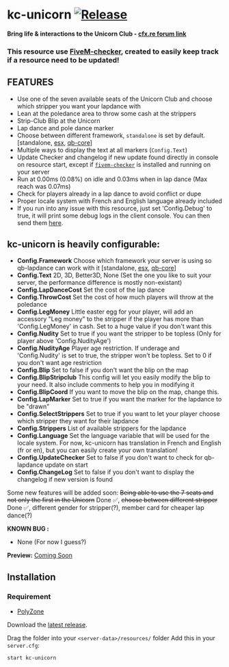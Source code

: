 # kc-unicorn [![Release](https://img.shields.io/badge/Release-V%201.0-blue)](https://github.com/clementinise/kc-unicorn/releases/latest)

**Bring life & interactions to the Unicorn Club - [cfx.re forum link]()** 

### This resource use [FiveM-checker](https://github.com/clementinise/fivem-checker), created to easily keep track if a resource need to be updated!

## FEATURES
* Use one of the seven available seats of the Unicorn Club and choose which stripper you want your lapdance with
* Lean at the poledance area to throw some cash at the strippers
* Strip-Club Blip at the Unicorn
* Lap dance and pole dance marker
* Choose between different framework, `standalone` is set by default. [standalone, [esx](https://github.com/esx-framework/es_extended/tree/v1-final), [qb-core](https://forum.cfx.re/t/qbcore-framework/4116674)]
* Multiple ways to display the text at all markers (`Config.Text`)
* Update Checker and changelog if new update found directly in console on resource start, except if [`fivem-checker`](https://github.com/clementinise/fivem-checker) is installed and running on your server
* Run at 0.00ms (0.08%) on idle and 0.03ms when in lap dance (Max reach was 0.07ms)
* Check for players already in a lap dance to avoid conflict or dupe
* Proper locale system with French and English language already included
* If you run into any issue with this resource, just set 'Config.Debug' to true, it will print some debug logs in the client console. You can then send them [here]().

## kc-unicorn is heavily configurable: 
* **Config.Framework**
Choose which framework your server is using so qb-lapdance can work with it [standalone, [esx](https://github.com/esx-framework/es_extended/tree/v1-final), [qb-core](https://forum.cfx.re/t/qbcore-framework/4116674)]
* **Config.Text**
2D, 3D, Better3D, None (Set the one you like to suit your server, the performance difference is mostly non-existant)
* **Config.LapDanceCost**
Set the cost of the lap dance
* **Config.ThrowCost**
Set the cost of how much players will throw at the poledance
* **Config.LegMoney**
Little easter egg for your player, will add an accessory "Leg money" to the stripper if the player has more than 'Config.LegMoney' in cash. Set to a huge value if you don't want this
* **Config.Nudity**
Set to true if you want the stripper to be topless (Only for player above 'Config.NudityAge')
* **Config.NudityAge**
Player age restriction. If underage and 'Config.Nudity' is set to true, the stripper won't be topless. Set to 0 if you don't want age restriction
* **Config.Blip**
Set to false if you don't want the blip on the map
* **Config.BlipStripclub**
This config will let you easily modify the blip to your need. It also include comments to help you in modifying it
* **Config.BlipCoord**
If you want to move the blip on the map, change this.
* **Config.LapMarker**
Set to true if you want the marker for the lapdance to be "drawn"
* **Config.SelectStrippers**
Set to true if you want to let your player choose which stripper they want for their lapdance
* **Config.Strippers**
List of available strippers for the lapdance
* **Config.Language**
Set the language variable that will be used for the locale system. For now, kc-unicorn has translation in French and English (fr or en), but you can easily create your own translation!
* **Config.UpdateChecker**
Set to false if you don't want to check for qb-lapdance update on start
* **Config.ChangeLog**
Set to false if you don't want to display the changelog if new version is found


Some new features will be added soon: ~~Being able to use the 7 seats and not only the first in the Unicorn~~ Done ✅, ~~choose between different stripper~~ Done ✅, different gender for stripper(?), member card for cheaper lap dance(?)

**KNOWN BUG :** 
* None (For now I guess?)

**Preview:** [Coming Soon]()

## Installation

### Requirement
* [PolyZone](https://github.com/mkafrin/PolyZone)

Download the [latest release](https://github.com/clementinise/kc-unicorn/releases/latest).

Drag the folder into your `<server-data>/resources/` folder Add this in your `server.cfg`:

```
start kc-unicorn
```
